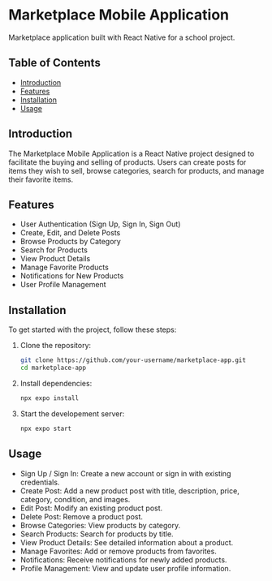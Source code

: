 # Marketplace Mobile Application

Marketplace application built with React Native for a school project.

## Table of Contents

- [Introduction](#introduction)
- [Features](#features)
- [Installation](#installation)
- [Usage](#usage)

## Introduction

The Marketplace Mobile Application is a React Native project designed to facilitate the buying and selling of products. Users can create posts for items they wish to sell, browse categories, search for products, and manage their favorite items.

## Features

- User Authentication (Sign Up, Sign In, Sign Out)
- Create, Edit, and Delete Posts
- Browse Products by Category
- Search for Products
- View Product Details
- Manage Favorite Products
- Notifications for New Products
- User Profile Management

## Installation

To get started with the project, follow these steps:

1. Clone the repository:
   ```sh
   git clone https://github.com/your-username/marketplace-app.git
   cd marketplace-app
   ```
2. Install dependencies:

   ```sh
   npx expo install

   ```
3. Start the developement server:
   ```sh
   npx expo start
   ```

## Usage

- Sign Up / Sign In: Create a new account or sign in with existing credentials.
- Create Post: Add a new product post with title, description, price, category, condition, and images.
- Edit Post: Modify an existing product post.
- Delete Post: Remove a product post.
- Browse Categories: View products by category.
- Search Products: Search for products by title.
- View Product Details: See detailed information about a product.
- Manage Favorites: Add or remove products from favorites.
- Notifications: Receive notifications for newly added products.
- Profile Management: View and update user profile information.
